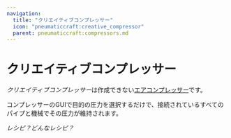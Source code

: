 ```yaml
---
navigation:
  title: "クリエイティブコンプレッサー"
  icon: "pneumaticcraft:creative_compressor"
  parent: pneumaticcraft:compressors.md
---
```


# クリエイティブコンプレッサー

*クリエイティブコンプレッサー*は作成できない[エアコンプレッサー](../base_concepts/pressure.md)です。

コンプレッサーのGUIで目的の圧力を選択するだけで、接続されているすべてのパイプと機械でその圧力が維持されます。

<ItemImage id="pneumaticcraft:creative_compressor" />

*レシピ？どんなレシピ？*

